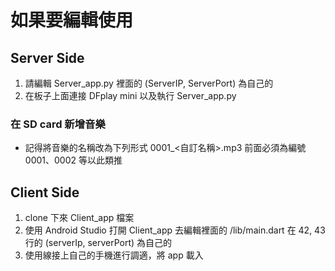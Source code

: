 # 如果要編輯使用
## Server Side
1. 請編輯 Server_app.py 裡面的 (ServerIP, ServerPort) 為自己的
2. 在板子上面連接 DFplay mini 以及執行 Server_app.py
### 在 SD card 新增音樂
- 記得將音樂的名稱改為下列形式
    0001_<自訂名稱>.mp3
前面必須為編號 0001、0002 等以此類推
## Client Side
1. clone 下來 Client_app 檔案
2. 使用 Android Studio 打開 Client_app 去編輯裡面的 /lib/main.dart 在 42, 43 行的 (serverIp, serverPort) 為自己的
3. 使用線接上自己的手機進行調適，將 app 載入
